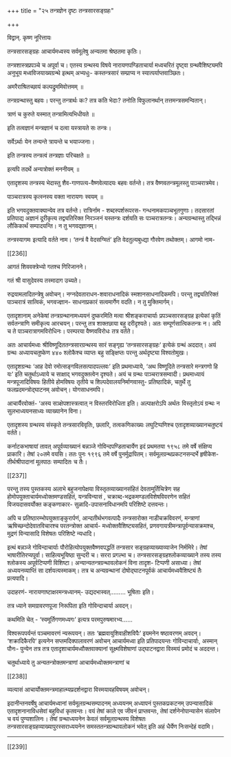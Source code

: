 +++
title = "२५ तन्त्रज्ञेन दृष्टः तन्त्रसारसङ्ग्रहः"

+++

विद्वान्. कृष्ण नूरित्तायः

तन्त्रसारसङ्ग्रहः आचार्यमध्वस्य सर्वमूलेषु अन्यतमा श्रेष्ठतमा कृतिः।

तन्त्रशास्त्रप्रपञ्चे च अपूर्वा च। एतस्य ग्रन्थस्य विषये नारायणपण्डिताचार्या मध्वचरितं दृष्ट्वा ग्रन्थवैशिष्ट्यमपि अनुभूय मध्वविजयाख्यग्रन्थे इत्थम् अभ्यधुः- कस्तन्त्रसारं सम्प्राप्य न स्यात्पर्याप्तवाञ्छितः।

अमरैराश्रितच्छायं कल्पद्रुममिवोत्तमम् ॥

तन्त्रग्रन्थास्तु बहवः। परन्तु तन्त्रार्थः कः? तत्र कति भेदाः? तनोति विफुलानर्थान् तत्तमन्त्रसमन्वितान्।

त्राणं च कुरुते यस्मात् तन्त्रामित्यभिधीयते ॥

इति तत्वज्ञानं मन्त्रज्ञानं च दत्वा यस्त्रायते सः तन्त्रः।

सर्वेऽर्थाः येन तन्यन्ते त्रायन्ते च भयाज्जनाः।

इति तन्त्रस्य तन्त्रत्वं तन्त्रज्ञाः परिचक्षते ॥

इत्यपि तदर्थे अन्यत्रोक्तं मननीयम् ॥

एतादृशस्य  तन्त्रस्य  भेदास्तु  शैव-गाणपत्य-वैष्णवेत्यादयः  बहवः वर्तन्ते। तत्र वैष्णवतन्त्रमूलस्तु पाञ्चरात्रमेव।

पाञ्चरात्रस्य कृत्स्नस्य वक्ता नारायणः स्वयम् ॥

इति भगवदुक्तवाक्यान्येव तत्र वर्तन्ते। रात्रिर्नाम - शब्दस्पर्शरूपरस- गन्धनामकपञ्चभूतगुणाः। तदसारतां प्रतिपाद्य अज्ञानं दूरीकृत्य तद्व्यतिरिक्त निरञ्जनं  यस्तन्त्रः  दर्शयति  सः  पञ्चरात्रतन्त्रः।  अन्यग्रन्थास्तु  तद्भिन्नं लौकिकार्थं सम्पादयन्ति। न तु भगवद्ज्ञानम्।

तन्त्रस्यागमः इत्यादि वर्तते नाम। ‘तन्त्रं वै वेदसग्मितं’ इति वेदतुल्यबुध्द्या गौरवेण तथोक्तम्। आगमो नाम-

[[236]]

आगतं शिववक्त्रेभ्यो गतश्च गिरिजानने।

गतं श्री वासुदेवस्य तस्मादाग उच्यते।

रुद्रयामलादितन्त्रेषु  अवोचन्।  नग्नदेवताराधन-शवाराधनादिकं स्मशानसाधनादिकमपि। परन्तु तद्व्यतिरिक्तं पाञ्चरात्रं सात्विकं, भगवज्ज्ञान- साधनाप्रकारं सत्वमार्गेण वदति। न तु मुक्तिमार्गम्।

एतादृशानाम्  अनेकेषां  तन्त्रग्रन्थानामध्ययनं  दुष्करमिति  मत्वा श्रीशङ्कराचार्याः  प्रपञ्चसारसङ्ग्रह  इत्येकां  कृतिं  सर्वतन्त्राणि  समीकृत्य आरचयन्। परन्तु तत्र शाक्तछाया बहु दरीदृश्यते। अतः सम्पूर्णसात्विकतन्त्रः न। अपि च ते पाञ्चरात्रागमविरोधिनः। परम्परया वैष्णवविरोधः तत्र वर्तते।

अतः आचार्यमध्वः श्रीविष्णूदिततन्त्रसारग्रन्थस्य सारं सङ्गृह्य ‘तन्त्रसारसङ्ग्रहः’ इत्येकं ग्रन्थं अददात्। अयं ग्रन्थः अध्यायचतुष्केण ४४० श्लोकैश्च व्याप्तः बहु सङ्क्षिप्तः परन्तु अर्थदृष्ट्या विश्वतोमुखः।

एतादृशग्रन्थः ‘आह देवो रमोत्सङ्गविलसत्पादपल्लवः’ इति प्रथमाध्याये, ‘अथ विष्णूदिते तन्त्रसारे मन्त्रगणो हि यः’ इति चतुर्थाऽध्याये च साक्षाद् भगवदुक्तत्वेन  दृश्यते।  अयं  च  ग्रन्थः  पाञ्चरात्रसम्वादी।  प्रथमाध्यायं मन्त्रपूजादिविषयः हितीये होमविषयः तृतीये च शिल्पदेवालयनिर्माणवास्तु- प्रतिष्ठादिकं,  चतुर्थे  तु  फलप्रदमन्त्रोद्घाटनम्  अवोचन्।  योगसाधनमपि।

आचार्यैरवोक्तं- ‘अस्य सञ्क्षेपशास्त्रत्वात् न विस्तरविरोधिता इति। अल्पाक्षरोऽपि अर्थतः विस्तृतोऽयं ग्रन्थः न सुलभाध्ययनसाध्यः व्याख्यानेन विना।

एतादृशस्य ग्रन्थस्य संस्कृते तन्त्रसारविवृतिः, छलारि, तत्वकणिकाख्यः लघुटिप्पणिश्च एतादृशव्याख्यानचतुष्टयं वर्तते।

कर्नाटकभाषायां तावत् अपूर्वव्याख्यानं बन्नञ्जे गोविन्दपण्डिताचार्येण इदं प्रथमतया १९५८ तमे वर्षे संक्षिप्य प्राकारि। तेषां २०तमे वयसि। ततः पुनः १९९६ तमे वर्षे पुनर्मुद्रापितम्। सर्वमूलग्रन्थप्रकटनसन्दर्भे हृषीकेश- तीर्थश्रीपादानां मूलपाठः सम्पादितः च तैः।

[[237]]

परन्तु तस्य पुस्तकस्य अलाभे बहुजनापेक्षया विस्तृतव्याख्यानसंहितं देवतामूर्तिचित्रेण सह होमोपयुक्ताचार्यमध्वोक्तमण्डसहितं, यन्त्रविन्यासं , चक्राब्द-भद्रकमण्डलविशेषविवरणेन सहितं विजयदासवर्योक्त कङ्कणाकार- सुळादि-उपासनाविधानमपि परिशिष्टे दत्तवन्तः।

अपि च प्रतिष्ठारम्भोपयुक्ताङ्कुरार्पणं, आन्दतीर्थभगवत्पादैः तन्त्रसारोक्त नाडीचक्रविवरणं, मन्त्राणां ऋषिच्छन्दोदेवातविचारश्च परतन्त्रोक्त आचार्य- मध्वोक्तवैशिष्ट्यसहितं, प्रणवगायत्रीमन्त्रापूर्वन्यासक्रमश्च, मुद्रणं विन्यासादि विशेषतः परिशिष्टे न्यधादि।

इत्थं  बन्नञ्जे  गोविन्दाचार्याः  पौरोहित्योपयुक्तवैष्णवपद्धतिं  तन्त्रसार सङ्ग्रहव्याख्याव्याजेन निर्ममिरे। तेषां भाषारीतिरप्यपूर्वा। साहित्यभूयिष्ठा सुन्दरी च। सररा प्रगल्भा च। तन्त्रसारसङ्ग्रहश्लोकव्याख्याने तस्य तस्य श्लोकस्य अपूर्वटिप्पणी विशिष्टा। अन्यान्यतन्त्रग्रन्थावलोकनं विना तादृश- टिप्पणी  असाध्या।  तेषां  अध्ययनव्याप्तिं  सा  दर्शयत्यस्माकम्।  तत्र  च अन्यग्रन्थानां दोषोद्घाटनपूर्वकं आचार्यमध्ववैशिष्ट्यं तैः प्रत्यपादि।

उदाहरणं- नारायणाष्टाक्षरमन्त्रध्यानम्- उद्यदभास्वत्......... भूषिताः इति।

तत्र  ध्याने  समग्रावरणपूजा  निरूपिता  इति  गोविन्दाचार्या  अवदन्।

कथमिति  चेत्  -  ‘स्वमूर्तिगणमध्यगः’  इत्यत्र  परमपुरुषमारभ्य......

विश्वरूपपर्यन्तं  पञ्चमावरणं  न्यरूपयन्।  ततः  ‘ब्रह्मवायुशिवाहीशविपैः’ इयमनेन षष्ठावरणम् अवदन्। ‘शक्रादिकैरपि‘ इत्यनेन सप्तमदिक्पालावरणं अवोचन् आचार्यमध्वा इति प्रतिपादयन्तः गोविन्दाचार्याः, अस्मान् पौनः- पुन्येन तत्र तत्र एतादृशाचार्यमध्वौक्तवाक्यानां सूक्ष्मविशेषाणां उद्घाटनद्वारा विस्मयं प्रमोदं च अददन्त।

चतुर्थाध्याये  तु  अन्यतन्त्रोक्तमन्त्राणां  आचार्यमध्वोक्तमन्त्राणां  च

[[238]]

व्यत्यासं आचार्योक्तमन्त्रमाहात्म्यप्रदर्शनद्वारा विस्मयावहविषयम् अवोचन्।

इदानीन्तनवर्षेषु  आचार्यमध्वानां  सर्वमूलग्रन्थसम्पादनम्  अध्ययनम् अध्यापनं  पुस्तकप्रकटनम्  उपन्यासादिकं  एतादृशनानाविधसेवां  बहुविधां कृतवन्तः। वयं तेषां काले एव जीवनं प्राप्तवन्तः, तेषां दर्शनेनोपान्यासेन संलापेन च वयं पुण्यशालिनः। तेषां ग्रन्थाध्ययनेन केवलं सर्वमूलग्रन्थस्य विशेषतः  तन्त्रसारसङ्ग्रहव्याख्यापुरस्सराध्ययनेन  समस्ततन्त्रग्रन्थावलोकनं भवेत् इति अहं धैर्येण निःसन्देहं वदामि।

****

[[239]]